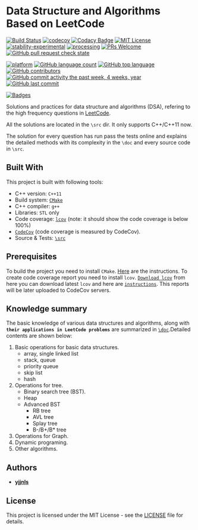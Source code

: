 # Data Structure and Algorithms Based on LeetCode

[![Build Status][travis-badge]][travis-link]
[![codecov][codecov-badge]][codecov-link]
[![Codacy Badge](https://img.shields.io/codacy/grade/3cdacea7ff0d4c738f9689b82f40f10c.svg)](https://www.codacy.com/app/yjjnls/D.S.A-Leet?utm_source=github.com&utm_medium=referral&utm_content=yjjnls/D.S.A-Leet&utm_campaign=badger)
[![MIT License][license-badge]](LICENSE.md)  
[![stability-experimental](https://img.shields.io/badge/stability-experimental-orange.svg)](https://github.com/emersion/stability-badges#experimental)
[![processing](http://progressed.io/bar/36)](https://github.com/yjjnls/D.S.A-Leet)
[![PRs Welcome](https://img.shields.io/badge/PRs-welcome-brightgreen.svg)](https://github.com/yjjnls/D.S.A-Leet/pulls)
[![GitHub pull request check state](https://img.shields.io/github/status/s/pulls/yjjnls/D.S.A-Leet/1.svg)](https://github.com/yjjnls/D.S.A-Leet/pulls)
<!-- [![GitHub pull request check contexts](https://img.shields.io/github/status/contexts/pulls/yjjnls/D.S.A-Leet/1.svg)]()   -->
[![platform](https://img.shields.io/badge/platform-linux64%20%7C%20win64%20-lightgrey.svg)](https://github.com/yjjnls/D.S.A-Leet)
[![GitHub language count](https://img.shields.io/github/languages/count/yjjnls/D.S.A-Leet.svg)](https://github.com/yjjnls/D.S.A-Leet)
[![GitHub top language](https://img.shields.io/github/languages/top/yjjnls/D.S.A-Leet.svg)](https://github.com/yjjnls/D.S.A-Leet)  
[![GitHub contributors](https://img.shields.io/github/contributors/yjjnls/D.S.A-Leet.svg)](https://github.com/yjjnls/D.S.A-Leet/graphs/contributors)
[![GitHub commit activity the past week, 4 weeks, year](https://img.shields.io/github/commit-activity/y/yjjnls/D.S.A-Leet.svg)](https://github.com/yjjnls/D.S.A-Leet/graphs/commit-activity)
[![GitHub last commit](https://img.shields.io/github/last-commit/yjjnls/D.S.A-Leet.svg)](https://github.com/yjjnls/D.S.A-Leet/graphs/commit-activity)  
<!-- [![GitHub code size in bytes](https://img.shields.io/github/languages/code-size/yjjnls/D.S.A-Leet.svg)]()
[![GitHub repo size in bytes](https://img.shields.io/github/repo-size/yjjnls/D.S.A-Leet.svg)]()
![Examples](https://img.shields.io/badge/%F0%9F%92%A1-examples-8C8E93.svg) -->
[![Badges](http://img.shields.io/:badges-15/15-ff6799.svg)](https://github.com/badges/badgerbadgerbadger)
<!-- [![Github search hit counter](https://img.shields.io/github/search/yjjnls/D.S.A-Leet/goto.svg)]() -->
<!-- [![Latest Stable Version](https://poser.pugx.org/matthiasnoback/badges/v/stable.png)](https://packagist.org/packages/matthiasnoback/badges) -->
<!-- [![Latest Unstable Version](https://poser.pugx.org/matthiasnoback/badges/v/unstable.png)](https://packagist.org/packages/matthiasnoback/badges) -->

<!-- [![Open Source Love](https://badges.frapsoft.com/os/v1/open-source.svg?v=103)](https://github.com/ellerbrock/open-source-badges/)   -->


Solutions and practices for data structure and algorithms (DSA), refering to the high frequency questions in [LeetCode](https://leetcode.com/problemset/all/).  

All the solutions are located in the `\src` dir. It only supports C++/C++11 now.    

The solution for every question has run pass the tests online and explains the detailed methods with its complexity in the `\doc` and every source code in `\src`.

## Built With

This project is built with following tools: 

-   C++ version: `C++11`
-   Build system: [`CMake`](https://cmake.org/)
-   C++ compiler: `g++`
-   Libraries: `STL` only
-   Code coverage: [`lcov`](http://ltp.sourceforge.net/coverage/lcov.php) (note: it should show the code coverage is below 100%)
-   [`CodeCov`](https://codecov.io/) (code coverage is measured by CodeCov).
-   Source & Tests: [`\src`](https://github.com/yjjnls/D.S.A-Leet/tree/master/src)

## Prerequisites

To build the project you need to install `CMake`. [Here](https://cmake.org/install/) are the instructions. To create code coverage report you need to install `lcov`. [`Download lcov`](http://ltp.sourceforge.net/coverage/lcov.php) from here you can download latest `lcov` and here are [`instructions`](http://ltp.sourceforge.net/coverage/lcov/readme.php). This reports will be later uploaded to CodeCov servers.

## Knowledge summary

The basic knowledge of various data structures and algorithms, along with **`their applications in LeetCode problems`** are summarized in [`\doc`](https://github.com/yjjnls/D.S.A-Leet/tree/master/doc).Detailed contents are shown below:  

1.  Basic operations for basic data structures.
    -   array, single linked list
    -   stack, queue
    -   priority queue
    -   skip list
    -   hash 
2.  Operations for tree.
    -   Binary search tree (BST).
    -   Heap
    -   Advanced BST
        -   RB tree
        -   AVL tree
        -   Splay tree
        -   B-/B+/B\* tree
3.  Operations for Graph.
4.  Dynamic programing.
5.  Other algorithms.

## Authors

-   [**yjjnls**](https://github.com/yjjnls)

## License

This project is licensed under the MIT License - see the [LICENSE](https://github.com/RokKos/classes-c-/blob/master/LICENSE) file for details.

[travis-badge]: https://travis-ci.org/yjjnls/D.S.A-Leet.svg?branch=master
[travis-link]: https://travis-ci.org/yjjnls/D.S.A-Leet

[codecov-badge]:   https://travis-ci.org/yjjnls/D.S.A-Leet/branch/master/graph/badge.svg
[codecov-link]:    https://travis-ci.org/yjjnls/D.S.A-Leet

[license-badge]: https://img.shields.io/badge/license-MIT-007EC7.svg



